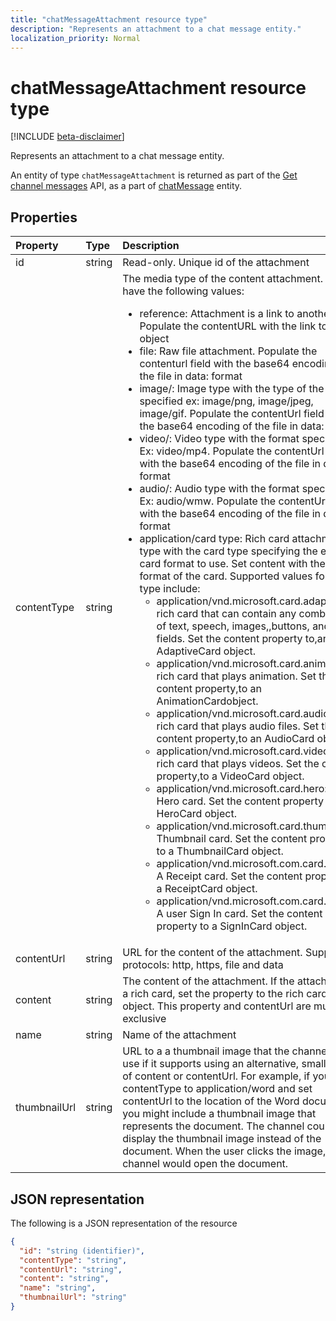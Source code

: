 ```yaml
---
title: "chatMessageAttachment resource type"
description: "Represents an attachment to a chat message entity."
localization_priority: Normal
---
```


# chatMessageAttachment resource type

[!INCLUDE [beta-disclaimer](../../includes/beta-disclaimer.md)]

Represents an attachment to a chat message entity.

An entity of type `chatMessageAttachment` is returned as part of the [Get channel messages](../api/channel-list-messages.md) API, as a part of [chatMessage](chatmessage.md) entity.

## Properties
| Property	   | Type	|Description|
|:---------------|:--------|:----------|
|id|string| Read-only. Unique id of the attachment|
|contentType| string | The media type of the content attachment. It can have the following values: <br><ul><li>reference: Attachment is a link to another file. Populate the contentURL with the link to the object<br></li><li>file: Raw file attachment. Populate the contenturl field with the base64 encoding of the file in data: format<br></li><li>image/: Image type with the type of the image specified ex: image/png, image/jpeg, image/gif. Populate the contentUrl field with the base64 encoding of the file in data: format<br></li><li>video/: Video type with the format specified. Ex: video/mp4. Populate the contentUrl field with the base64 encoding of the file in data: format<br></li><li>audio/: Audio type with the format specified. Ex: audio/wmw. Populate the contentUrl field with the base64 encoding of the file in data: format<br></li><li>application/card type: Rich card attachment type with the card type specifying the exact card format to use. Set content with the json format of the card. Supported values for card type include:<br><ul><li>application/vnd.microsoft.card.adaptive: A rich card that can contain any combination of text, speech, images,,buttons, and input fields. Set the content property to,an AdaptiveCard object.</li><li>application/vnd.microsoft.card.animation: A rich card that plays animation. Set the content property,to an AnimationCardobject.</li><li>application/vnd.microsoft.card.audio: A rich card that plays audio files. Set the content property,to an AudioCard object.</li><li>application/vnd.microsoft.card.video: A rich card that plays videos. Set the content property,to a VideoCard object.</li><li>application/vnd.microsoft.card.hero: A Hero card. Set the content property to a HeroCard object.</li><li>application/vnd.microsoft.card.thumbnail: A Thumbnail card. Set the content property to a ThumbnailCard object.</li><li>application/vnd.microsoft.com.card.receipt: A Receipt card. Set the content property to a ReceiptCard object.</li><li>application/vnd.microsoft.com.card.signin: A user Sign In card. Set the content property to a SignInCard object.</ul></ul>|
|contentUrl|string|URL for the content of the attachment. Supported protocols: http, https, file and data|
|content|string|The content of the attachment. If the attachment is a rich card, set the property to the rich card object. This property and contentUrl are mutually exclusive|
|name|string|Name of the attachment|
|thumbnailUrl| string |URL to a a thumbnail image that the channel can use if it supports using an alternative, smaller form of content or contentUrl. For example, if you set contentType to application/word and set contentUrl to the location of the Word document, you might include a thumbnail image that represents the document. The channel could display the thumbnail image instead of the document. When the user clicks the image, the channel would open the document.|

## JSON representation
 The following is a JSON representation of the resource

<!-- {
  "blockType": "resource",
  "optionalProperties": [
    "thumbnailUrl",
    "content",
    "contentUrl"
  ],
  "keyProperty": "id",
  "@odata.type": "microsoft.graph.chatMessageAttachment"
}-->

```json
{
  "id": "string (identifier)",
  "contentType": "string",
  "contentUrl": "string",
  "content": "string",
  "name": "string",
  "thumbnailUrl": "string"
}

```

<!-- uuid: 8fcb5dbc-d5aa-4681-8e31-b001d5168d79
2015-10-25 14:57:30 UTC -->
<!--
{
  "type": "#page.annotation",
  "description": "chat attachment resource",
  "keywords": "",
  "section": "documentation",
  "tocPath": "",
  "suppressions": [
    "Error: /api-reference/beta/resources/chatAttachment.md:\r\n      Exception processing links.\r\n    System.ArgumentException: Link Definition was null. Link text: !INCLUDE [beta-disclaimer](../../includes/beta-disclaimer.md)\r\n      at ApiDoctor.Validation.DocFile.get_LinkDestinations()\r\n      at ApiDoctor.Validation.DocSet.ValidateLinks(Boolean includeWarnings, String[] relativePathForFiles, IssueLogger issues, Boolean requireFilenameCaseMatch, Boolean printOrphanedFiles)"
  ]
}
-->

